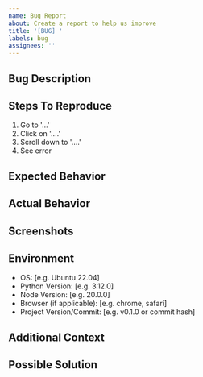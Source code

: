 ```yaml
---
name: Bug Report
about: Create a report to help us improve
title: '[BUG] '
labels: bug
assignees: ''
---
```


## Bug Description
<!-- A clear and concise description of what the bug is -->

## Steps To Reproduce
1. Go to '...'
2. Click on '....'
3. Scroll down to '....'
4. See error

## Expected Behavior
<!-- A clear and concise description of what you expected to happen -->

## Actual Behavior
<!-- What actually happened -->

## Screenshots
<!-- If applicable, add screenshots to help explain your problem -->

## Environment
- OS: [e.g. Ubuntu 22.04]
- Python Version: [e.g. 3.12.0]
- Node Version: [e.g. 20.0.0]
- Browser (if applicable): [e.g. chrome, safari]
- Project Version/Commit: [e.g. v0.1.0 or commit hash]

## Additional Context
<!-- Add any other context about the problem here -->

## Possible Solution
<!-- Optional: suggest a fix or reason for the bug -->

